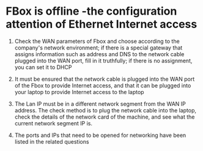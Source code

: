 # FBox is offline -the configuration attention of Ethernet Internet access

1. Check the WAN parameters of Fbox and choose according to the company's network environment; if there is a special gateway that assigns information such as address and DNS to the network cable plugged into the WAN port, fill in it truthfully; if there is no assignment, you can set it to DHCP

2. It must be ensured that the network cable is plugged into the WAN port of the Fbox to provide Internet access, and that it can be plugged into your laptop to provide Internet access to the laptop

3. The Lan IP must be in a different network segment from the WAN IP address. The check method is to plug the network cable into the laptop, check the details of the network card of the machine, and see what the current network segment IP is.

4. The ports and IPs that need to be opened for networking have been listed in the related questions

